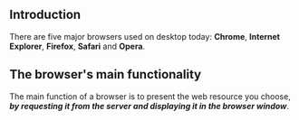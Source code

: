 ## Introduction

There are five major browsers used on desktop today: **Chrome**, **Internet Explorer**, **Firefox**, **Safari** and **Opera**.

## The browser's main functionality

The main function of a browser is to present the web resource you choose, **_by requesting it from the server and displaying it in the browser window_**.
